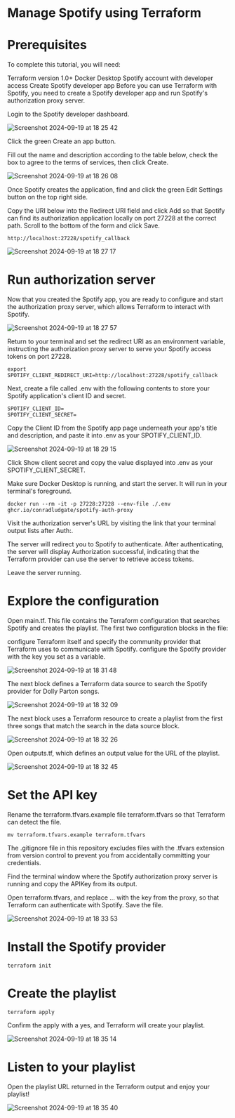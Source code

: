 # Manage Spotify using Terraform

# Prerequisites

To complete this tutorial, you will need:

Terraform version 1.0+
Docker Desktop
Spotify account with developer access
Create Spotify developer app
Before you can use Terraform with Spotify, you need to create a Spotify developer app and run Spotify's authorization proxy server.

Login to the Spotify developer dashboard.

![Screenshot 2024-09-19 at 18 25 42](https://github.com/user-attachments/assets/e96022a1-11fb-44ad-ae0f-8b1e111805e4)

Click the green Create an app button.

Fill out the name and description according to the table below, check the box to agree to the terms of services, then click Create.

![Screenshot 2024-09-19 at 18 26 08](https://github.com/user-attachments/assets/127d5e93-9c17-4ad0-8063-01ac5a421b59)

Once Spotify creates the application, find and click the green Edit Settings button on the top right side.

Copy the URI below into the Redirect URI field and click Add so that Spotify can find its authorization application locally on port 27228 at the correct path. Scroll to the bottom of the form and click Save.

```
http://localhost:27228/spotify_callback
```

![Screenshot 2024-09-19 at 18 27 17](https://github.com/user-attachments/assets/2be0dc10-29d8-4716-a7d6-bf70696a6fe1)


# Run authorization server

Now that you created the Spotify app, you are ready to configure and start the authorization proxy server, which allows Terraform to interact with Spotify.

![Screenshot 2024-09-19 at 18 27 57](https://github.com/user-attachments/assets/0cab2c34-2fc8-4e85-bf86-f61fc8f55df2)

Return to your terminal and set the redirect URI as an environment variable, instructing the authorization proxy server to serve your Spotify access tokens on port 27228.

```
export SPOTIFY_CLIENT_REDIRECT_URI=http://localhost:27228/spotify_callback
```

Next, create a file called .env with the following contents to store your Spotify application's client ID and secret.

```
SPOTIFY_CLIENT_ID=
SPOTIFY_CLIENT_SECRET=
```

Copy the Client ID from the Spotify app page underneath your app's title and description, and paste it into .env as your SPOTIFY_CLIENT_ID.

![Screenshot 2024-09-19 at 18 29 15](https://github.com/user-attachments/assets/db70d65c-bf45-4ea2-b7c2-13531ac73a7a)

Click Show client secret and copy the value displayed into .env as your SPOTIFY_CLIENT_SECRET.

Make sure Docker Desktop is running, and start the server. It will run in your terminal's foreground.

```
docker run --rm -it -p 27228:27228 --env-file ./.env ghcr.io/conradludgate/spotify-auth-proxy
```

Visit the authorization server's URL by visiting the link that your terminal output lists after Auth:.

The server will redirect you to Spotify to authenticate. After authenticating, the server will display Authorization successful, indicating that the Terraform provider can use the server to retrieve access tokens.

Leave the server running.

# Explore the configuration

Open main.tf. This file contains the Terraform configuration that searches Spotify and creates the playlist. The first two configuration blocks in the file:

configure Terraform itself and specify the community provider that Terraform uses to communicate with Spotify.
configure the Spotify provider with the key you set as a variable.

![Screenshot 2024-09-19 at 18 31 48](https://github.com/user-attachments/assets/fa5a7e53-c512-4c28-b6b5-ecbd0ae3377f)

The next block defines a Terraform data source to search the Spotify provider for Dolly Parton songs.

![Screenshot 2024-09-19 at 18 32 09](https://github.com/user-attachments/assets/b9da12c5-7f60-456c-8de2-7ed88b029250)

The next block uses a Terraform resource to create a playlist from the first three songs that match the search in the data source block.

![Screenshot 2024-09-19 at 18 32 26](https://github.com/user-attachments/assets/6abc4ea4-c0c4-414a-8268-1179d0ae0db7)

Open outputs.tf, which defines an output value for the URL of the playlist.

![Screenshot 2024-09-19 at 18 32 45](https://github.com/user-attachments/assets/da94f45c-c76b-4abd-8559-05c78650c1fb)

# Set the API key

Rename the terraform.tfvars.example file terraform.tfvars so that Terraform can detect the file.

```
mv terraform.tfvars.example terraform.tfvars
```

The .gitignore file in this repository excludes files with the .tfvars extension from version control to prevent you from accidentally committing your credentials.


Find the terminal window where the Spotify authorization proxy server is running and copy the APIKey from its output.

Open terraform.tfvars, and replace ... with the key from the proxy, so that Terraform can authenticate with Spotify. Save the file.

![Screenshot 2024-09-19 at 18 33 53](https://github.com/user-attachments/assets/7ee7d313-d9c7-44bf-aaa1-c6b4da3cf7f2)


# Install the Spotify provider

```
terraform init
```

# Create the playlist

```
terraform apply
```

Confirm the apply with a yes, and Terraform will create your playlist.

![Screenshot 2024-09-19 at 18 35 14](https://github.com/user-attachments/assets/07e2588e-2de4-462e-9ff6-13abb7bd29b1)

# Listen to your playlist

Open the playlist URL returned in the Terraform output and enjoy your playlist!

![Screenshot 2024-09-19 at 18 35 40](https://github.com/user-attachments/assets/af8b2302-218b-43d5-a352-e131d7736cd4)
